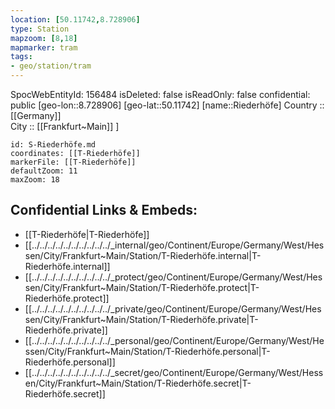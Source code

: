 ```yaml
---
location: [50.11742,8.728906] 
type: Station 
mapzoom: [8,18] 
mapmarker: tram 
tags:
- geo/station/tram
---
```

SpocWebEntityId: 156484
isDeleted: false
isReadOnly: false
confidential: public
[geo-lon::8.728906] 
[geo-lat::50.11742] 
[name::Riederhöfe] 
Country :: [[Germany]]  
City :: [[Frankfurt~Main]] ] 


```leaflet
id: S-Riederhöfe.md
coordinates: [[T-Riederhöfe]] 
markerFile: [[T-Riederhöfe]] 
defaultZoom: 11 
maxZoom: 18
```


## Confidential Links & Embeds: 
- [[T-Riederhöfe|T-Riederhöfe]] 
- [[../../../../../../../../../../_internal/geo/Continent/Europe/Germany/West/Hessen/City/Frankfurt~Main/Station/T-Riederhöfe.internal|T-Riederhöfe.internal]] 
- [[../../../../../../../../../../_protect/geo/Continent/Europe/Germany/West/Hessen/City/Frankfurt~Main/Station/T-Riederhöfe.protect|T-Riederhöfe.protect]] 
- [[../../../../../../../../../../_private/geo/Continent/Europe/Germany/West/Hessen/City/Frankfurt~Main/Station/T-Riederhöfe.private|T-Riederhöfe.private]] 
- [[../../../../../../../../../../_personal/geo/Continent/Europe/Germany/West/Hessen/City/Frankfurt~Main/Station/T-Riederhöfe.personal|T-Riederhöfe.personal]] 
- [[../../../../../../../../../../_secret/geo/Continent/Europe/Germany/West/Hessen/City/Frankfurt~Main/Station/T-Riederhöfe.secret|T-Riederhöfe.secret]] 
